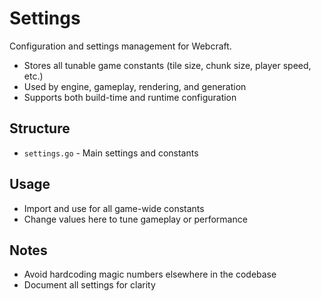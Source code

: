 # Settings

Configuration and settings management for Webcraft.

- Stores all tunable game constants (tile size, chunk size, player speed, etc.)
- Used by engine, gameplay, rendering, and generation
- Supports both build-time and runtime configuration

## Structure

- `settings.go` - Main settings and constants

## Usage

- Import and use for all game-wide constants
- Change values here to tune gameplay or performance

## Notes

- Avoid hardcoding magic numbers elsewhere in the codebase
- Document all settings for clarity
